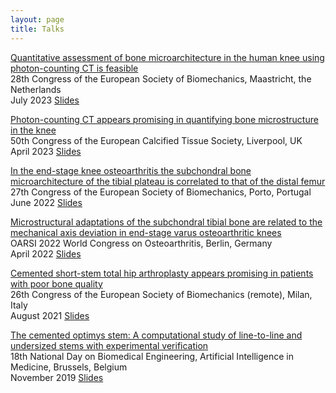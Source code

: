 ```yaml
---
layout: page
title: Talks
---
```


<a href="https://scholar.google.com/citations?view_op=view_citation&hl=en&user=C-ZuElMAAAAJ&sortby=pubdate&citation_for_view=C-ZuElMAAAAJ:W7OEmFMy1HYC">Quantitative assessment of bone microarchitecture in the human knee using photon-counting CT is feasible </a>
<br>
<i class="fa fa-map-marker-alt"></i> 28th Congress of the European Society of Biomechanics, Maastricht, the Netherlands
<br>
<i class="fa fa-calendar"></i> July 2023 <i class="fa fa-file-powerpoint"></i> [Slides](/files/slides/ESB2023_Poster)

<a href="https://scholar.google.com/citations?view_op=view_citation&hl=en&user=C-ZuElMAAAAJ&sortby=pubdate&citation_for_view=C-ZuElMAAAAJ:Y0pCki6q_DkC">Photon-counting CT appears promising in quantifying bone microstructure in the knee </a>
<br>
<i class="fa fa-map-marker-alt"></i> 50th Congress of the European Calcified Tissue Society, Liverpool, UK
<br>
<i class="fa fa-calendar"></i> April 2023 <i class="fa fa-file-powerpoint"></i> [Slides](/files/slides/ECTS2023_Poster.pdf)

<a href="https://scholar.google.com/citations?view_op=view_citation&hl=en&user=C-ZuElMAAAAJ&citation_for_view=C-ZuElMAAAAJ:qjMakFHDy7sC">In the end-stage knee osteoarthritis the subchondral bone microarchitecture of the tibial plateau is correlated to that of the distal femur </a>
<br>
<i class="fa fa-map-marker-alt"></i> 27th Congress of the European Society of Biomechanics, Porto, Portugal
<br>
<i class="fa fa-calendar"></i> June 2022 <i class="fa fa-file-powerpoint"></i> [Slides](/files/slides/F.Azari-ESB-2022.pdf)

<a href="https://scholar.google.com/citations?view_op=view_citation&hl=en&user=C-ZuElMAAAAJ&citation_for_view=C-ZuElMAAAAJ:qjMakFHDy7sC">Microstructural adaptations of the subchondral tibial bone are related to the mechanical axis deviation in end-stage varus osteoarthritic knees </a>
<br>
<i class="fa fa-map-marker-alt"></i> OARSI 2022 World Congress on Osteoarthritis, Berlin, Germany
<br>
<i class="fa fa-calendar"></i> April 2022 <i class="fa fa-file-powerpoint"></i> [Slides](/files/slides/F.Azari-OARSI-2022.pdf)

<a href="https://scholar.google.com/citations?view_op=view_citation&hl=en&user=C-ZuElMAAAAJ&citation_for_view=C-ZuElMAAAAJ:9yKSN-GCB0IC">Cemented short-stem total hip arthroplasty appears promising in patients with poor bone quality </a>
<br>
<i class="fa fa-map-marker-alt"></i> 26th Congress of the European Society of Biomechanics (remote), Milan, Italy 
<br>
<i class="fa fa-calendar"></i> August 2021 <i class="fa fa-file-powerpoint"></i> [Slides](/files/slides/F.Azari-ESB-2021.pdf)

<a href="https://scholar.google.com/citations?view_op=view_citation&hl=en&user=C-ZuElMAAAAJ&citation_for_view=C-ZuElMAAAAJ:zYLM7Y9cAGgC">The cemented optimys stem: A computational study of line-to-line and undersized stems with experimental verification 
 </a>
<br>
<i class="fa fa-map-marker-alt"></i> 18th National Day on Biomedical Engineering, Artificial Intelligence in Medicine, Brussels, Belgium
<br>
<i class="fa fa-calendar"></i> November 2019 <i class="fa fa-file-powerpoint"></i> [Slides](/files/slides/F.Azari-NatDayBMe2019.pdf) 


